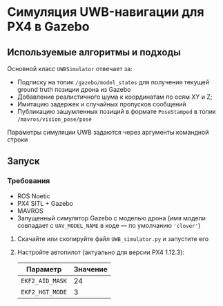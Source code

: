 # Симуляция UWB-навигации для PX4 в Gazebo

## Используемые алгоритмы и подходы

Основной класс `UWBSimulator` отвечает за:

- Подписку на топик `/gazebo/model_states` для получения текущей ground truth позиции дрона из Gazebo
- Добавление реалистичного шума к координатам по осям XY и Z;
- Имитацию задержек и случайных пропусков сообщений
- Публикацию зашумленных позиций в формате `PoseStamped` в топик `/mavros/vision_pose/pose`

Параметры симуляции UWB задаются через аргументы командной строки

## Запуск

### Требования

- ROS Noetic
- PX4 SITL + Gazebo
- MAVROS
- Запущенный симулятор Gazebo с моделью дрона (имя модели совпадает с `UAV_MODEL_NAME` в коде — по умолчанию `'clover'`)

1. Скачайте или скопируйте файл `UWB_simulator.py` и запустите его

2. Настройте автопилот (актуально для версии PX4 1.12.3):

   | Параметр        | Значение |
   |-----------------|----------|
   | `EKF2_AID_MASK` | 24       |
   | `EKF2_HGT_MODE` | 3        |
